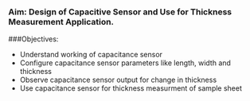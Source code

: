 
### Aim: Design of Capacitive Sensor and Use for Thickness Measurement Application.

###Objectives:
-	Understand working of capacitance sensor
-	Configure capacitance sensor parameters like length, width and thickness
-	Observe capacitance sensor output  for change in thickness
-  Use capacitance sensor for thickness measurment of sample sheet
